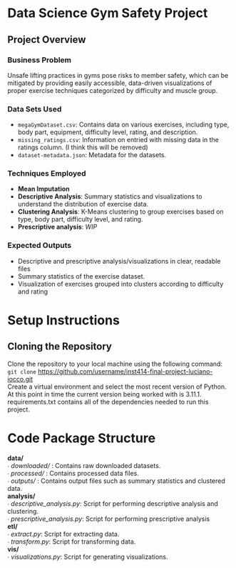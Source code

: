 # Data Science Gym Safety Project

## Project Overview

### Business Problem
Unsafe lifting practices in gyms pose risks to member safety, which can be mitigated by providing easily accessible, data-driven visualizations of proper exercise techniques categorized by difficulty and muscle group.

### Data Sets Used
- `megaGymDataset.csv`: Contains data on various exercises, including type, body part, equipment, difficulty level, rating, and description.
- `missing_ratings.csv`: Information on entried with missing data in the ratings column. (I think this will be removed)
- `dataset-metadata.json`: Metadata for the datasets.

### Techniques Employed
- **Mean Imputation**
- **Descriptive Analysis**: Summary statistics and visualizations to understand the distribution of exercise data.
- **Clustering Analysis**: K-Means clustering to group exercises based on type, body part, difficulty level, and rating.
- **Prescriptive analysis**: *WIP*

### Expected Outputs
- Descriptive and prescriptive analysis/visualizations in clear, readable files
- Summary statistics of the exercise dataset.
- Visualization of exercises grouped into clusters according to difficulty and rating

# Setup Instructions

## Cloning the Repository
Clone the repository to your local machine using the following command:  
`git clone` https://github.com/username/inst414-final-project-luciano-iocco.git  
Create a virtual environment and select the most recent version of Python. At this point in time the current version being worked with is 3.11.1. requirements.txt contains all of the dependencies needed to run this project.

# Code Package Structure

**data/**  
    ∙ *downloaded/* : Contains raw downloaded datasets.  
    ∙ *processed/* : Contains processed data files.  
    ∙ *outputs/* : Contains output files such as summary statistics and clustered data.  
**analysis/**  
    ∙ *descriptive_analysis.py*: Script for performing descriptive analysis and clustering.  
    ∙ *prescriptive_analysis.py*: Script for performing prescriptive analysis  
**etl/**  
    ∙ *extract.py*: Script for extracting data.  
    ∙ *transform.py*: Script for transforming data.  
**vis/**  
    ∙ *visualizations.py*: Script for generating visualizations.
